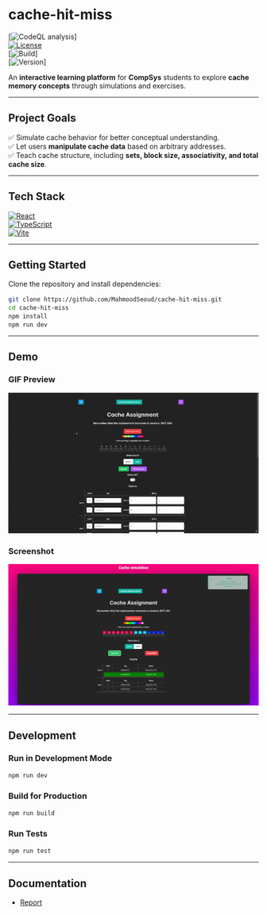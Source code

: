 # **cache-hit-miss**

[![CodeQL analysis](https://github.com/MahmoodSeoud/cache-hit-miss/actions/workflows/codeql-analysis.yml/badge.svg)]  
[![License](https://img.shields.io/badge/license-MIT-blue.svg)](./LICENSE)  
[![Build](https://img.shields.io/github/actions/workflow/status/MahmoodSeoud/cache-hit-miss/ci.yml?branch=main)]  
[![Version](https://img.shields.io/badge/version-1.0.0-orange)]  

An **interactive learning platform** for **CompSys** students to explore **cache memory concepts** through simulations and exercises.  

---

## **Project Goals**
✅ Simulate cache behavior for better conceptual understanding.  
✅ Let users **manipulate cache data** based on arbitrary addresses.  
✅ Teach cache structure, including **sets, block size, associativity, and total cache size**.  

---

## **Tech Stack**
[![React](https://img.shields.io/badge/React-17.0.2%2C%2018.0.0-61DAFB)](https://reactjs.org/)  
[![TypeScript](https://img.shields.io/badge/TypeScript-4.0%2C%205.0%2C%206.0-3178C6)](https://www.typescriptlang.org/)  
[![Vite](https://img.shields.io/badge/Vite-2.0%2C%203.0%2C%204.0-646CFF)](https://vitejs.dev/)  

---

## **Getting Started**
Clone the repository and install dependencies:
```sh
git clone https://github.com/MahmoodSeoud/cache-hit-miss.git  
cd cache-hit-miss  
npm install  
npm run dev  
```

---

## **Demo**
### GIF Preview
![Demo](./assets/demo.gif)  

### Screenshot
![Screenshot](./assets/demo.jpg)  

---

## **Development**
### Run in Development Mode
```sh
npm run dev  
```
### Build for Production
```sh
npm run build  
```
### Run Tests
```sh
npm run test  
```

---

## **Documentation**
- [Report](#)
